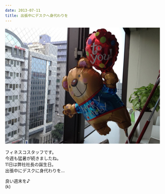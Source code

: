 ```yaml
---
date: 2013-07-11
title: 出張中にデスクへ身代わりを
---
```




![画像](/images/uploads/20130712finesco_orig.jpg)

フィネスコスタッフです。  
今週も猛暑が続きましたね。  
11日は弊社社長の誕生日。  
出張中にデスクに身代わりを…  
  
良い週末を♪  
(k)